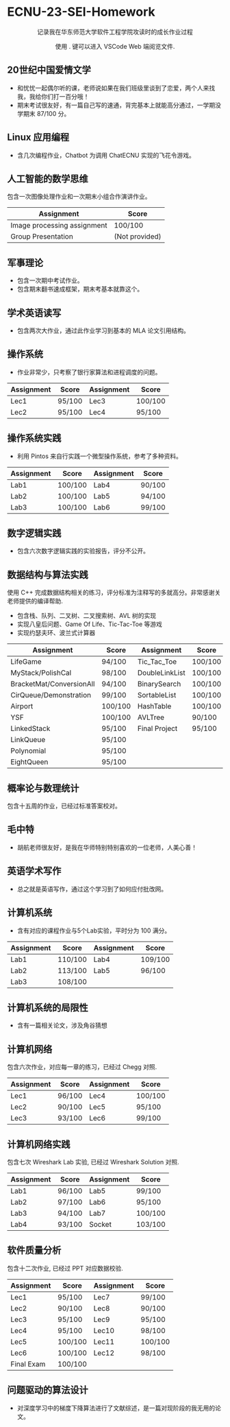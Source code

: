 # ECNU-23-SEI-Homework
<p align="center">记录我在华东师范大学软件工程学院攻读时的成长作业过程</p>
<p align="center">使用 . 键可以进入 VSCode Web 端阅览文件.</p>

## 20世纪中国爱情文学
- 和忧忧一起偶尔听的课，老师说如果在我们班级里谈到了恋爱，两个人来找我，我给你们打一百分哦！
- 期末考试很友好，有一篇自己写的速通，背完基本上就能高分通过，一学期没学期末 87/100 分。

## Linux 应用编程
- 含几次编程作业，Chatbot 为调用 ChatECNU 实现的飞花令游戏。

## 人工智能的数学思维
包含一次图像处理作业和一次期末小组合作演讲作业。

| **Assignment**   | **Score** |
|------------------|-----------|
| Image processing assignment | 100/100 |
| Group Presentation | (Not provided) |

## 军事理论
- 包含一次期中考试作业。
- 包含期末翻书速成框架，期末考基本就靠这个。

## 学术英语读写
- 包含两次大作业，通过此作业学习到基本的 MLA 论文引用结构。

## 操作系统
- 作业非常少，只考察了银行家算法和进程调度的问题。

| **Assignment**   | **Score** | **Assignment**   | **Score** |
|------------------|-----------|------------------|-----------|
| Lec1             | 95/100    | Lec3             | 100/100   |
| Lec2             | 95/100    | Lec4             | 95/100    |

## 操作系统实践
- 利用 Pintos 来自行实践一个微型操作系统，参考了多种资料。

| **Assignment**   | **Score** | **Assignment**   | **Score** |
|------------------|-----------|------------------|-----------|
| Lab1             | 100/100   | Lab4             | 90/100    |
| Lab2             | 100/100   | Lab5             | 94/100    |
| Lab3             | 100/100   | Lab6             | 99/100    |

## 数字逻辑实践
- 包含六次数字逻辑实践的实验报告，评分不公开。

## 数据结构与算法实践
使用 C++ 完成数据结构相关的练习，评分标准为注释写的多就高分。非常感谢关老师提供的编译帮助.
- 包含栈、队列、二叉树、二叉搜索树、AVL 树的实现
- 实现八皇后问题、Game Of Life、Tic-Tac-Toe 等游戏
- 实现约瑟夫环、波兰式计算器

| **Assignment**   | **Score** | **Assignment**   | **Score** |
|------------------|-----------|------------------|-----------|
| LifeGame         | 94/100    | Tic_Tac_Toe      | 100/100   |
| MyStack/PolishCal| 98/100    | DoubleLinkList   | 100/100   |
| BracketMat/ConversionAll | 94/100 | BinarySearch     | 100/100   |
| CirQueue/Demonstration | 99/100 | SortableList     | 100/100   |
| Airport          | 100/100   | HashTable        | 100/100   |
| YSF              | 100/100   | AVLTree          | 90/100    |
| LinkedStack      | 95/100    | Final Project    | 95/100    |
| LinkQueue        | 95/100    |                  |           |
| Polynomial       | 95/100    |                  |           |
| EightQueen       | 95/100    |                  |           |

## 概率论与数理统计
包含十五周的作业，已经过标准答案校对。

## 毛中特
- 胡航老师很友好，是我在华师特别特别喜欢的一位老师，人美心善！

## 英语学术写作
- 总之就是英语写作，通过这个学习到了如何应付批改网。

## 计算机系统
- 含有对应的课程作业与5个Lab实验，平时分为 100 满分。

| **Assignment**   | **Score** | **Assignment**   | **Score** |
|------------------|-----------|------------------|-----------|
| Lab1             | 110/100   | Lab4             | 109/100   |
| Lab2             | 113/100   | Lab5             | 96/100    |
| Lab3             | 108/100   |                  |           |
  
## 计算机系统的局限性
- 含有一篇相关论文，涉及角谷猜想

## 计算机网络
包含六次作业，对应每一章的练习，已经过 Chegg 对照.

| **Assignment**   | **Score** | **Assignment**   | **Score** |
|------------------|-----------|------------------|-----------|
| Lec1             | 96/100    | Lec4             | 100/100   |
| Lec2             | 90/100    | Lec5             | 95/100    |
| Lec3             | 93/100    | Lec6             | 99/100    |

## 计算机网络实践
包含七次 Wireshark Lab 实验, 已经过 Wireshark Solution 对照.

| **Assignment**   | **Score** | **Assignment**   | **Score** |
|------------------|-----------|------------------|-----------|
| Lab1             | 96/100    | Lab5             | 99/100    |
| Lab2             | 97/100    | Lab6             | 95/100    |
| Lab3             | 94/100    | Lab7             | 100/100   |
| Lab4             | 93/100    | Socket           | 103/100   |

## 软件质量分析
包含十二次作业, 已经过 PPT 对应数据校验.

| **Assignment**   | **Score** | **Assignment**   | **Score** |
|------------------|-----------|------------------|-----------|
| Lec1             | 95/100    | Lec7             | 99/100    |
| Lec2             | 90/100    | Lec8             | 90/100    |
| Lec3             | 95/100    | Lec9             | 95/100    |
| Lec4             | 95/100    | Lec10            | 98/100    |
| Lec5             | 100/100   | Lec11            | 100/100   |
| Lec6             | 100/100   | Lec12            | 98/100    |
| Final Exam       | 100/100   |                  |           |

## 问题驱动的算法设计
- 对深度学习中的梯度下降算法进行了文献综述，是一篇对现阶段的我无用的论文。
